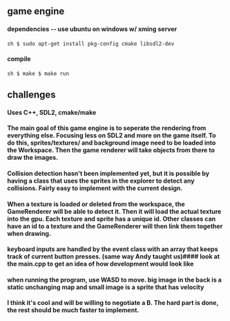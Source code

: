 ## game engine
#### dependencies -- use ubuntu on windows w/ xming server
`sh
$ sudo apt-get install pkg-config cmake libsdl2-dev
`
#### compile
`sh
$ make
$ make run
`
## challenges
#### Uses C++, SDL2, cmake/make
#### The main goal of this game engine is to seperate the rendering from everything else. Focusing less on SDL2 and more on the game itself. To do this, sprites/textures/ and background image need to be loaded into the Workspace. Then the game renderer will take objects from there to draw the images.
#### Collision detection hasn't been implemented yet, but it is possible by having a class that uses the sprites in the explorer to detect any collisions. Fairly easy to implement with the current design.
#### When a texture is loaded or deleted from the workspace, the GameRenderer will be able to detect it. Then it will load the actual texture into the gpu. Each texture and sprite has a unique id. Other classes can have an id to a texture and the GameRenderer will then link them together when drawing.
#### keyboard inputs are handled by the event class with an array that keeps track of current button presses. (same way Andy taught us)#### look at the main.cpp to get an idea of how development would look like
#### when running the program, use WASD to move. big image in the back is a static unchanging map and small image is a sprite that has velocity
#### I think it's cool and will be willing to negotiate a B. The hard part is done, the rest should be much faster to implement.
